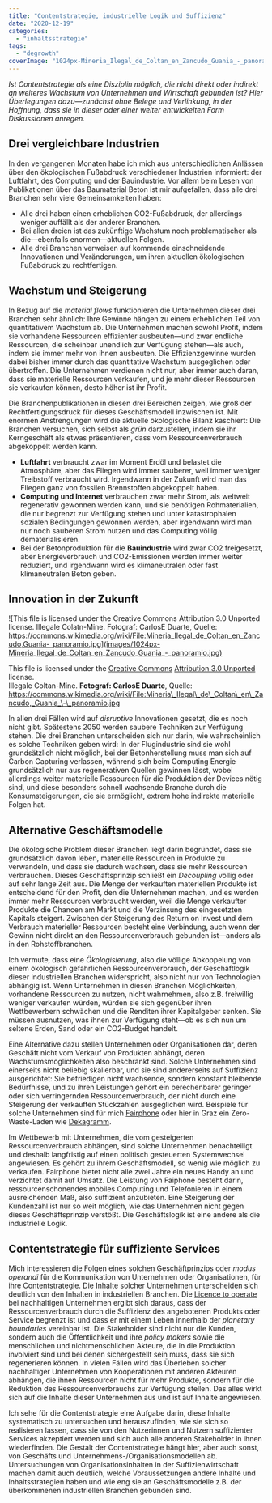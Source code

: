 ```yaml
---
title: "Contentstrategie, industrielle Logik und Suffizienz"
date: "2020-12-19"
categories: 
  - "inhaltsstrategie"
tags: 
  - "degrowth"
coverImage: "1024px-Mineria_Ilegal_de_Coltan_en_Zancudo_Guania_-_panoramio.jpg"
---
```


_Ist Contentstrategie als eine Disziplin möglich, die nicht direkt oder indirekt an weiteres Wachstum von Unternehmen und Wirtschaft gebunden ist? Hier Überlegungen dazu—zunächst ohne Belege und Verlinkung, in der Hoffnung, dass sie in dieser oder einer weiter entwickelten Form Diskussionen anregen._

## Drei vergleichbare Industrien

In den vergangenen Monaten habe ich mich aus unterschiedlichen Anlässen über den ökologischen Fußabdruck verschiedener Industrien informiert: der Luftfahrt, des Computing und der Bauindustrie. Vor allem beim Lesen von Publikationen über das Baumaterial Beton ist mir aufgefallen, dass alle drei Branchen sehr viele Gemeinsamkeiten haben:

- Alle drei haben einen erheblichen CO2-Fußabdruck, der allerdings weniger auffällt als der anderer Branchen.
- Bei allen dreien ist das zukünftige Wachstum noch problematischer als die—ebenfalls enormen—aktuellen Folgen.
- Alle drei Branchen verweisen auf kommende einschneidende Innovationen und Veränderungen, um ihren aktuellen ökologischen Fußabdruck zu rechtfertigen.

## Wachstum und Steigerung

In Bezug auf die _material flows_ funktionieren die Unternehmen dieser drei Branchen sehr ähnlich: Ihre Gewinne hängen zu einem erheblichen Teil von quantitativem Wachstum ab. Die Unternehmen machen sowohl Profit, indem sie vorhandene Ressourcen effizienter ausbeuten—und zwar endliche Ressourcen, die scheinbar unendlich zur Verfügung stehen—als auch, indem sie immer mehr von ihnen ausbeuten. Die Effizienzgewinne wurden dabei bisher immer durch das quantitative Wachstum ausgeglichen oder übertroffen. Die Unternehmen verdienen nicht nur, aber immer auch daran, dass sie materielle Ressourcen verkaufen, und je mehr dieser Ressourcen sie verkaufen können, desto höher ist ihr Profit.

Die Branchenpublikationen in diesen drei Bereichen zeigen, wie groß der Rechtfertigungsdruck für dieses Geschäftsmodell inzwischen ist. Mit enormen Anstrengungen wird die aktuelle ökologische Bilanz kaschiert: Die Branchen versuchen, sich selbst als _grün_ darzustellen, indem sie ihr Kerngeschäft als etwas präsentieren, dass vom Ressourcenverbrauch abgekoppelt werden kann.

- **Luftfahrt** verbraucht zwar im Moment Erdöl und belastet die Atmosphäre, aber das Fliegen wird immer sauberer, weil immer weniger Treibstoff verbraucht wird. Irgendwann in der Zukunft wird man das Fliegen ganz von fossilen Brennstoffen abgekoppelt haben.
- **Computing und Internet** verbrauchen zwar mehr Strom, als weltweit regenerativ gewonnen werden kann, und sie benötigen Rohmaterialien, die nur begrenzt zur Verfügung stehen und unter katastrophalen sozialen Bedingungen gewonnen werden, aber irgendwann wird man nur noch sauberen Strom nutzen und das Computing völlig dematerialisieren.
- Bei der Betonproduktion für die **Bauindustrie** wird zwar CO2 freigesetzt, aber Energieverbrauch und CO2-Emissionen werden immer weiter reduziert, und irgendwann wird es klimaneutralen oder fast klimaneutralen Beton geben.

## Innovation in der Zukunft

![This file is licensed under the Creative Commons Attribution 3.0 Unported license.
Illegale Colatn-Mine. Fotograf: CarlosE Duarte, Quelle: https://commons.wikimedia.org/wiki/File:Mineria_Ilegal_de_Coltan_en_Zancudo,Guania-_panoramio.jpg](images/1024px-Mineria_Ilegal_de_Coltan_en_Zancudo_Guania_-_panoramio.jpg)

This file is licensed under the [Creative Commons](https://en.wikipedia.org/wiki/en:Creative_Commons) [Attribution 3.0 Unported](https://creativecommons.org/licenses/by/3.0/deed.en) license.  
Illegale Coltan-Mine. **Fotograf: CarlosE Duarte**, Quelle: https://commons.wikimedia.org/wiki/File:Mineria\_Ilegal\_de\_Coltan\_en\_Zancudo,_Guania_\-\_panoramio.jpg

In allen drei Fällen wird auf _disruptive_ Innovationen gesetzt, die es noch nicht gibt. Spätestens 2050 werden saubere Techniken zur Verfügung stehen. Die drei Branchen unterscheiden sich nur darin, wie wahrscheinlich es solche Techniken geben wird: In der Flugindustrie sind sie wohl grundsätzlich nicht möglich, bei der Betonherstellung muss man sich auf Carbon Capturing verlassen, während sich beim Computing Energie grundsätzlich nur aus regenerativen Quellen gewinnen lässt, wobei allerdings weiter materielle Ressourcen für die Produktion der Devices nötig sind, und diese besonders schnell wachsende Branche durch die Konsumsteigerungen, die sie ermöglicht, extrem hohe indirekte materielle Folgen hat.

## Alternative Geschäftsmodelle

Die ökologische Problem dieser Branchen liegt darin begründet, dass sie grundsätzlich davon leben, materielle Ressourcen in Produkte zu verwandeln, und dass sie dadurch wachsen, dass sie mehr Ressourcen verbrauchen. Dieses Geschäftsprinzip schließt ein _Decoupling_ völlig oder auf sehr lange Zeit aus. Die Menge der verkauften materiellen Produkte ist entscheidend für den Profit, den die Unternehmen machen, und es werden immer mehr Ressourcen verbraucht werden, weil die Menge verkaufter Produkte die Chancen am Markt und die Verzinsung des eingesetzten Kapitals steigert. Zwischen der Steigerung des Return on Invest und dem Verbrauch materieller Ressourcen besteht eine Verbindung, auch wenn der Gewinn nicht direkt an den Ressourcenverbrauch gebunden ist—anders als in den Rohstoffbranchen.

Ich vermute, dass eine _Ökologisierung_, also die völlige Abkoppelung von einem ökologisch gefährlichen Ressourcenverbrauch, der Geschäftlogik dieser industriellen Branchen widerspricht, also nicht nur von Technologien abhängig ist. Wenn Unternehmen in diesen Branchen Möglichkeiten, vorhandene Ressourcen zu nutzen, nicht wahrnehmen, also z.B. freiwillig weniger verkaufen würden, würden sie sich gegenüber ihren Wettbewerbern schwächen und die Renditen ihrer Kapitalgeber senken. Sie müssen ausnutzen, was ihnen zur Verfügung steht—ob es sich nun um seltene Erden, Sand oder ein CO2-Budget handelt.

Eine Alternative dazu stellen Unternehmen oder Organisationen dar, deren Geschäft nicht vom Verkauf von Produkten abhängt, deren Wachstumsmöglichkeiten also beschränkt sind. Solche Unternehmen sind einerseits nicht beliebig skalierbar, und sie sind andererseits auf Suffizienz ausgerichtet: Sie befriedigen nicht wachsende, sondern konstant bleibende Bedürfnisse, und zu ihren Leistungen gehört ein berechenbarer geringer oder sich verringernden Ressourcenverbrauch, der nicht durch eine Steigerung der verkauften Stückzahlen ausgeglichen wird. Beispiele für solche Unternehmen sind für mich [Fairphone](https://www.fairphone.com/en/ "Fairphone | The phone that cares for people and planet") oder hier in Graz ein Zero-Waste-Laden wie [Dekagramm](https://www.dasgramm.at/dekagramm "Verpackungsfrei Einkaufen in Graz").

Im Wettbewerb mit Unternehmen, die vom gesteigerten Ressourcenverbrauch abhängen, sind solche Unternehmen benachteiligt und deshalb langfristig auf einen politisch gesteuerten Systemwechsel angewiesen. Es gehört zu ihrem Geschäftsmodell, so wenig wie möglich zu verkaufen. Fairphone bietet nicht alle zwei Jahre ein neues Handy an und verzichtet damit auf Umsatz. Die Leistung von Faiphone besteht darin, ressourcenschonendes mobiles Computing und Telefonieren in einem ausreichenden Maß, also suffizient anzubieten. Eine Steigerung der Kundenzahl ist nur so weit möglich, wie das Unternehmen nicht gegen dieses Geschäftsprinzip verstößt. Die Geschäftslogik ist eine andere als die industrielle Logik.

## Contentstrategie für suffiziente Services

Mich interessieren die Folgen eines solchen Geschäftprinzips oder _modus operandi_ für die Kommunikation von Unternehmen oder Organisationen, für ihre Contentstrategie. Die Inhalte solcher Unternehmen unterscheiden sich deutlich von den Inhalten in industriellen Branchen. Die [Licence to operate](https://thomaspleil.de/2009/09/03/pr-und-die-licence-to-operate/ "PR und die Licence to operate – Das Textdepot") bei nachhaltigen Unternehmen ergibt sich daraus, dass der Ressourcenverbrauch durch die Suffizienz des angebotenen Produkts oder Service begrenzt ist und dass er mit einem Leben innerhalb der _planetary boundaries_ vereinbar ist. Die Stakeholder sind nicht nur die Kunden, sondern auch die Öffentlichkeit und ihre _policy makers_ sowie die menschlichen und nichtmenschlichen Akteure, die in die Produktion involviert sind und bei denen sichergestellt sein muss, dass sie sich regenerieren können. In vielen Fällen wird das Überleben solcher nachhaltiger Unternehmen von Kooperationen mit anderen Akteuren abhängen, die ihnen Ressourcen nicht für mehr Produkte, sondern für die Reduktion des Ressourcenverbrauchs zur Verfügung stellen. Das alles wirkt sich auf die Inhalte dieser Unternehmen aus und ist auf Inhalte angewiesen.

Ich sehe für die Contentstrategie eine Aufgabe darin, diese Inhalte systematisch zu untersuchen und herauszufinden, wie sie sich so realisieren lassen, dass sie von den Nutzerinnen und Nutzern suffizienter Services akzeptiert werden und sich auch alle anderen Stakeholder in ihnen wiederfinden. Die Gestalt der Contentstrategie hängt hier, aber auch sonst, von Geschäfts und Unternehmens-/Organisationsmodellen ab. Untersuchungen von Organisationsinhalten in der Suffizienwirtschaft machen damit auch deutlich, welche Voraussetzungen andere Inhalte und Inhaltsstrategien haben und wie eng sie an Geschäftsmodelle z.B. der überkommenen industriellen Branchen gebunden sind.
